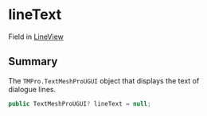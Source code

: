 # lineText

Field in [LineView](yarn.unity.legacy.lineview.md)

## Summary

The `TMPro.TextMeshProUGUI` object that displays the text of\
dialogue lines.

```csharp
public TextMeshProUGUI? lineText = null;
```
